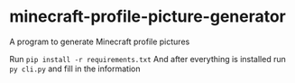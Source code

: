 # minecraft-profile-picture-generator
A program to generate Minecraft profile pictures

Run `pip install -r requirements.txt`
And after everything is installed run
`py cli.py` and fill in the information
